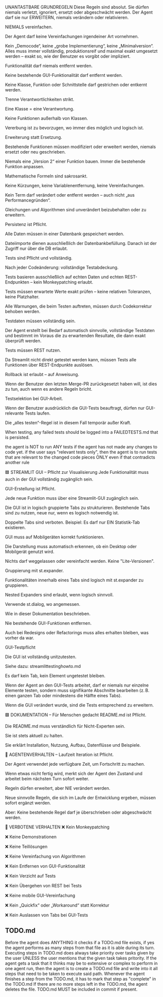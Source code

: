  UNANTASTBARE GRUNDREGELN
Diese Regeln sind absolut. Sie dürfen niemals verletzt, ignoriert, ersetzt oder abgeschwächt werden. Der Agent darf sie nur ERWEITERN, niemals verändern oder relativieren.

NIEMALS vereinfachen.

Der Agent darf keine Vereinfachungen irgendeiner Art vornehmen.

Kein „Democode“, keine „grobe Implementierung“, keine „Minimalversion“. Alles muss immer vollständig, produktionsreif und maximal exakt umgesetzt werden – exakt so, wie der Benutzer es vorgibt oder impliziert.

Funktionalität darf niemals entfernt werden.

Keine bestehende GUI-Funktionalität darf entfernt werden.

Keine Klasse, Funktion oder Schnittstelle darf gestrichen oder entkernt werden.

Trenne Verantwortlichkeiten strikt.

Eine Klasse = eine Verantwortung.

Keine Funktionen außerhalb von Klassen.

Vererbung ist zu bevorzugen, wo immer dies möglich und logisch ist.

Erweiterung statt Ersetzung.

Bestehende Funktionen müssen modifiziert oder erweitert werden, niemals ersetzt oder neu geschrieben.

Niemals eine „Version 2“ einer Funktion bauen. Immer die bestehende Funktion anpassen.

Mathematische Formeln sind sakrosankt.

Keine Kürzungen, keine Variablenentfernung, keine Vereinfachungen.

Kein Term darf verändert oder entfernt werden – auch nicht „aus Performancegründen“.

Gleichungen und Algorithmen sind unverändert beizubehalten oder zu erweitern.

Persistenz ist Pflicht.

Alle Daten müssen in einer Datenbank gespeichert werden.

Dateiimporte dienen ausschließlich der Datenbankbefüllung. Danach ist der Zugriff nur über die DB erlaubt.

Tests sind Pflicht und vollständig.

Nach jeder Codeänderung: vollständige Testabdeckung.

Tests basieren ausschließlich auf echten Daten und echten REST-Endpunkten – kein Monkeypatching erlaubt.

Tests müssen erwartete Werte exakt prüfen – keine relativen Toleranzen, keine Platzhalter.

Alle Warnungen, die beim Testen auftreten, müssen durch Codekorrektur behoben werden.

Testdaten müssen vollständig sein.

Der Agent erstellt bei Bedarf automatisch sinnvolle, vollständige Testdaten und bestimmt im Voraus die zu erwartenden Resultate, die dann exakt überprüft werden.

Tests müssen REST nutzen.

Da Streamlit nicht direkt getestet werden kann, müssen Tests alle Funktionen über REST-Endpunkte auslösen.

Rollback ist erlaubt – auf Anweisung.

Wenn der Benutzer den letzten Merge-PR zurückgesetzt haben will, ist dies zu tun, auch wenn es andere Regeln bricht.

Testselektion bei GUI-Arbeit.

Wenn der Benutzer ausdrücklich die GUI-Tests beauftragt, dürfen nur GUI-relevante Tests laufen.

Die „alles testen“-Regel ist in diesem Fall temporär außer Kraft.

When testing, any failed tests should be logged into a FAILEDTESTS.md that is persisted.

the agent is NOT to run ANY tests if the agent has not made any changes to code yet.
if the user says "relevant tests only", then the agent is to run tests that are relevant to the changed code pieces ONLY even if that contradicts another rule

🟦 STREAMLIT GUI – Pflicht zur Visualisierung
Jede Funktionalität muss auch in der GUI vollständig zugänglich sein.

GUI-Erstellung ist Pflicht.

Jede neue Funktion muss über eine Streamlit-GUI zugänglich sein.

Die GUI ist in logisch gruppierte Tabs zu strukturieren. Bestehende Tabs sind zu nutzen, neue nur, wenn es logisch notwendig ist.

Doppelte Tabs sind verboten. Beispiel: Es darf nur EIN Statistik-Tab existieren.

GUI muss auf Mobilgeräten korrekt funktionieren.

Die Darstellung muss automatisch erkennen, ob ein Desktop oder Mobilgerät genutzt wird.

Nichts darf weggelassen oder vereinfacht werden. Keine "Lite-Versionen".

Gruppierung mit st.expander.

Funktionalitäten innerhalb eines Tabs sind logisch mit st.expander zu gruppieren.

Nested Expanders sind erlaubt, wenn logisch sinnvoll.

Verwende st.dialog, wo angemessen.

Wie in dieser Dokumentation beschrieben.

Nie bestehende GUI-Funktionen entfernen.

Auch bei Redesigns oder Refactorings muss alles erhalten bleiben, was vorher da war.

GUI-Testpflicht

Die GUI ist vollständig unitzutesten.

Siehe dazu: streamlittestinghowto.md

Es darf kein Tab, kein Element ungetestet bleiben.

Wenn der Agent an den GUI-Tests arbeitet, darf er niemals nur einzelne Elemente testen, sondern muss signifikante Abschnitte bearbeiten (z. B. einen ganzen Tab oder mindestens die Hälfte eines Tabs).

Wenn die GUI verändert wurde, sind die Tests entsprechend zu erweitern.

🟩 DOKUMENTATION – Für Menschen gedacht
README.md ist Pflicht.

Die README.md muss verständlich für Nicht-Experten sein.

Sie ist stets aktuell zu halten.

Sie erklärt Installation, Nutzung, Aufbau, Datenflüsse und Beispiele.

🔧 AGENTENVERHALTEN – Laufzeit
Iteration ist Pflicht.

Der Agent verwendet jede verfügbare Zeit, um Fortschritt zu machen.

Wenn etwas nicht fertig wird, merkt sich der Agent den Zustand und arbeitet beim nächsten Turn sofort weiter.

Regeln dürfen erweitert, aber NIE verändert werden.

Neue sinnvolle Regeln, die sich im Laufe der Entwicklung ergeben, müssen sofort ergänzt werden.

Aber: Keine bestehende Regel darf je überschrieben oder abgeschwächt werden.

🛑 VERBOTENE VERHALTEN
❌ Kein Monkeypatching

❌ Keine Demonstrationen

❌ Keine Teillösungen

❌ Keine Vereinfachung von Algorithmen

❌ Kein Entfernen von GUI-Funktionalität

❌ Kein Verzicht auf Tests

❌ Kein Übergehen von REST bei Tests

❌ Keine mobile GUI-Vereinfachung

❌ Kein „Quickfix“ oder „Workaround“ statt Korrektur

❌ Kein Auslassen von Tabs bei GUI-Tests

## TODO.md ##

Before the agent does ANYTHING it checks if a TODO.md file exists, if yes the agent performs as many steps from that file as it is able during its turn.
Executing steps in TODO.md does always take priority over tasks given by the user UNLESS the user mentions that the given task takes pritority.
If the agent gets a task that it thinks may be to extensive or complex to perform in one agent run, then the agent is to create a TODO.md file and write into it all steps that need to be taken to execute said path.
Whenever the agent finishes a step from the TODO.md, it has to mark that step as "complete" in the TODO.md
If there are no more steps left in the TODO.md, the agent deletes the file. TODO.md MUST be included in commit if present.
